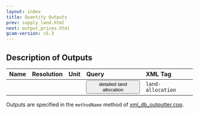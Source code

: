 ```yaml
---
layout: index
title: Quantity Outputs
prev: supply_land.html
next: output_prices.html
gcam-version: v5.3 
---
```


## Description of Outputs

| Name | Resolution | Unit | Query | XML Tag |
| :--- | :--- | :--- | :--- | :--- |
| |  |  | <span id="detailed land allocation"><button onclick='getQuery("detailed land allocation", "detailed land allocation")'>detailed land allocation</button></span> | `land-allocation` |

Outputs are specified in the `methodName` method of [xml_db_outputter.cpp](https://github.com/JGCRI/gcam-core/blob/master/cvs/objects/reporting/source/xml_db_outputter.cpp). 
